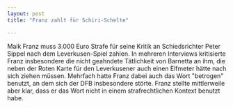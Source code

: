 ```yaml
---
layout: post
title: "Franz zahlt für Schiri-Schelte"

---
```


Maik Franz muss 3.000 Euro Strafe für seine Kritik an Schiedsrichter Peter Sippel nach dem Leverkusen-Spiel zahlen. In mehreren Interviews kritisierte Franz insbesondere die nicht geahndete Tätlichkeit von Barnetta an ihm, die neben der Roten Karte für den Leverkusener auch einen Elfmeter hätte nach sich ziehen müssen. Mehrfach hatte Franz dabei auch das Wort "betrogen" benutzt, an dem sich der DFB insbesondere störte. Franz stellte mittlerweile aber klar, dass er das Wort nicht in einem strafrechtlichen Kontext benutzt habe.


